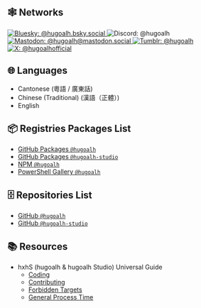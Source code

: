 ## 🕸️ Networks

<a href="https://bsky.app/profile/hugoalh.bsky.social"><picture>
  <source media="(prefers-color-scheme: dark)" srcset="https://img.shields.io/badge/Bluesky-@hugoalh.bsky.social-1f1f1f?labelColor=0285FF&logo=bluesky&logoColor=ffffff&style=flat-square">
  <source media="(prefers-color-scheme: light)" srcset="https://img.shields.io/badge/Bluesky-@hugoalh.bsky.social-dfdfdf?labelColor=0285FF&logo=bluesky&logoColor=ffffff&style=flat-square">
  <img alt="Bluesky: @hugoalh.bsky.social" src="https://img.shields.io/badge/Bluesky-@hugoalh.bsky.social-dfdfdf?labelColor=0285FF&logo=bluesky&logoColor=ffffff&style=flat-square" title="Bluesky: @hugoalh.bsky.social">
</picture></a>
<picture>
  <source media="(prefers-color-scheme: dark)" srcset="https://img.shields.io/badge/Discord-@hugoalh-1f1f1f?labelColor=5865F2&logo=discord&logoColor=ffffff&style=flat-square">
  <source media="(prefers-color-scheme: light)" srcset="https://img.shields.io/badge/Discord-@hugoalh-dfdfdf?labelColor=5865F2&logo=discord&logoColor=ffffff&style=flat-square">
  <img alt="Discord: @hugoalh" src="https://img.shields.io/badge/Discord-@hugoalh-dfdfdf?labelColor=5865F2&logo=discord&logoColor=ffffff&style=flat-square" title="Discord: @hugoalh">
</picture>
<a href="https://mastodon.social/@hugoalh"><picture>
  <source media="(prefers-color-scheme: dark)" srcset="https://img.shields.io/badge/Mastodon-@hugoalh@mastodon.social-1f1f1f?labelColor=6364FF&logo=mastodon&logoColor=ffffff&style=flat-square">
  <source media="(prefers-color-scheme: light)" srcset="https://img.shields.io/badge/Mastodon-@hugoalh@mastodon.social-dfdfdf?labelColor=6364FF&logo=mastodon&logoColor=ffffff&style=flat-square">
  <img alt="Mastodon: @hugoalh@mastodon.social" src="https://img.shields.io/badge/Mastodon-@hugoalh@mastodon.social-dfdfdf?labelColor=6364FF&logo=mastodon&logoColor=ffffff&style=flat-square" title="Mastodon: @hugoalh@mastodon.social">
</picture></a>
<a href="https://hugoalh.tumblr.com"><picture>
  <source media="(prefers-color-scheme: dark)" srcset="https://img.shields.io/badge/Tumblr-@hugoalh-1f1f1f?labelColor=36465D&logo=tumblr&logoColor=ffffff&style=flat-square">
  <source media="(prefers-color-scheme: light)" srcset="https://img.shields.io/badge/Tumblr-@hugoalh-dfdfdf?labelColor=36465D&logo=tumblr&logoColor=ffffff&style=flat-square">
  <img alt="Tumblr: @hugoalh" src="https://img.shields.io/badge/Tumblr-@hugoalh-dfdfdf?labelColor=36465D&logo=tumblr&logoColor=ffffff&style=flat-square" title="Tumblr: @hugoalh">
</picture></a>
<a href="https://x.com/hugoalhofficial"><picture>
  <source media="(prefers-color-scheme: dark)" srcset="https://img.shields.io/badge/X-@hugoalhofficial-1f1f1f?labelColor=000000&logo=x&logoColor=ffffff&style=flat-square">
  <source media="(prefers-color-scheme: light)" srcset="https://img.shields.io/badge/X-@hugoalhofficial-dfdfdf?labelColor=000000&logo=x&logoColor=ffffff&style=flat-square">
  <img alt="X: @hugoalhofficial" src="https://img.shields.io/badge/X-@hugoalhofficial-dfdfdf?labelColor=000000&logo=x&logoColor=ffffff&style=flat-square" title="X: @hugoalhofficial">
</picture></a>

## 🌐 Languages

- Cantonese (粵語 / 廣東話)
- Chinese (Traditional) (漢語（正體）)
- English

## 📦 Registries Packages List

- [GitHub Packages `@hugoalh`](https://github.com/hugoalh?tab=packages)
- [GitHub Packages `@hugoalh-studio`](https://github.com/orgs/hugoalh-studio/packages)
- [NPM `@hugoalh`](https://www.npmjs.com/~hugoalh)
- [PowerShell Gallery `@hugoalh`](https://www.powershellgallery.com/profiles/hugoalh)

## 🗄️ Repositories List

- [GitHub `@hugoalh`](https://github.com/hugoalh?tab=repositories)
- [GitHub `@hugoalh-studio`](https://github.com/orgs/hugoalh-studio/repositories)

## 📚 Resources

- hxhS (hugoalh & hugoalh Studio) Universal Guide
  - [Coding](https://github.com/hugoalh/hugoalh/blob/main/universal-guide/coding.md)
  - [Contributing](https://github.com/hugoalh/hugoalh/blob/main/universal-guide/contributing.md)
  - [Forbidden Targets](https://github.com/hugoalh/hugoalh/blob/main/universal-guide/forbidden-targets.md)
  - [General Process Time](https://github.com/hugoalh/hugoalh/blob/main/universal-guide/general-process-time.md)
